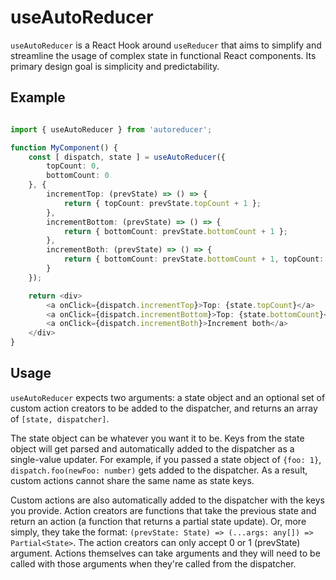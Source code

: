 # useAutoReducer

`useAutoReducer` is a React Hook around `useReducer` that aims to simplify and streamline the usage of complex state in functional React components.  Its primary design goal is simplicity and predictability.

## Example

```typescript jsx

import { useAutoReducer } from 'autoreducer';

function MyComponent() {
    const [ dispatch, state ] = useAutoReducer({
        topCount: 0,
        bottomCount: 0 
    }, {
        incrementTop: (prevState) => () => {
            return { topCount: prevState.topCount + 1 };
        },
        incrementBottom: (prevState) => () => {
            return { bottomCount: prevState.bottomCount + 1 };
        },
        incrementBoth: (prevState) => () => {
            return { bottomCount: prevState.bottomCount + 1, topCount: prevState.topCount + 1 };
        }       
    });

    return <div>
        <a onClick={dispatch.incrementTop}>Top: {state.topCount}</a>
        <a onClick={dispatch.incrementBottom}>Top: {state.bottomCount}</a>
        <a onClick={dispatch.incrementBoth}>Increment both</a>
    </div>
}

```

## Usage

`useAutoReducer` expects two arguments: a state object and an optional set of custom action creators to be added to the dispatcher, and returns an array of `[state, dispatcher]`.

The state object can be whatever you want it to be.  Keys from the state object will get parsed and automatically added to the dispatcher as a single-value updater.  For example, if you passed a state object of `{foo: 1}`, `dispatch.foo(newFoo: number)` gets added to the dispatcher.  As a result, custom actions cannot share the same name as state keys.

Custom actions are also automatically added to the dispatcher with the keys you provide.  Action creators are functions that take the previous state and return an action (a function that returns a partial state update).  Or, more simply, they take the format: `(prevState: State) => (...args: any[]) => Partial<State>`.  The action creators can only accept 0 or 1 (prevState) argument.  Actions themselves can take arguments and they will need to be called with those arguments when they're called from the dispatcher. 
